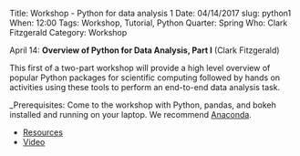 Title: Workshop - Python for data analysis 1
Date: 04/14/2017
slug: python1
When: 12:00 
Tags: Workshop, Tutorial, Python
Quarter: Spring
Who: Clark Fitzgerald
Category: Workshop

April 14: __Overview of Python for Data Analysis, Part I__ (Clark Fitzgerald)

This first of a two-part workshop will provide a high level overview of
popular Python packages for scientific computing followed by hands on
activities using these tools to perform an end-to-end data analysis task.

_Prerequisites: Come to the workshop with Python, pandas, and bokeh
  installed and running on your laptop. We recommend [Anaconda](https://www.continuum.io/downloads]).

+ [Resources](https://github.com/clarkfitzg/python_april_2017)
+ [Video](https://www.youtube.com/edit?o=U&video_id=sxcUKfZSbb4)

